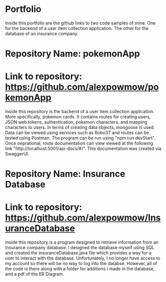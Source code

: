 # Portfolio
Inside this portfolio are the github links to two code samples of mine. One for the backend of a user item collection application. The other for the database of an insurance company. 

# Repository Name: pokemonApp                                                        
# Link to repository: https://github.com/alexpowmow/pokemonApp

Inside this repository is the backend of a user item collection application. More specifically, pokemon cards. It contains routes for creating users, JSON web tokens, authentication, pokemon characters, and mapping characters to users. In terms of creating data objects, mongoose is used. Data can be viewed using services such as Robo3T and routes can be tested using Postman. The program can be run using "npm run devStart". Once oeprational, route documentation can view viewed at the following link "http://localhost:5001/api-docs/#/". This documentation was created via SwaggerUI.

# Repository Name: Insurance Database                                            
# Link to repository: https://github.com/alexpowmow/InsuranceDatabase

Inside this repository is a program designed to retrieve information from an Insurance company database. I designed the database myself using SQL and created the insuranceDatabase.java file which provides a way for a user to interact with the database. Unfortunately, I no longer have access to my account so there will be no way to log into the databse. However, all of the code is there along with a folder for additions I made in the database, and a pdf of the ER Diagram. 



